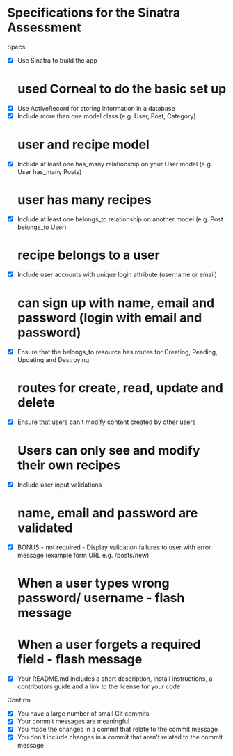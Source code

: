 # Specifications for the Sinatra Assessment

Specs:
- [x] Use Sinatra to build the app
    # used Corneal to do the basic set up
- [x] Use ActiveRecord for storing information in a database
- [x] Include more than one model class (e.g. User, Post, Category)
    # user and recipe model
- [x] Include at least one has_many relationship on your User model (e.g. User has_many Posts)
    # user has many recipes
- [x] Include at least one belongs_to relationship on another model (e.g. Post belongs_to User)
    # recipe belongs to a user
- [x] Include user accounts with unique login attribute (username or email)
    # can sign up with name, email and password (login with email and password)
- [x] Ensure that the belongs_to resource has routes for Creating, Reading, Updating and Destroying
    # routes for create, read, update and delete
- [x] Ensure that users can't modify content created by other users
    # Users can only see and modify their own recipes
- [x] Include user input validations
    # name, email and password are validated
- [x] BONUS - not required - Display validation failures to user with error message (example form URL e.g. /posts/new)
    # When a user types wrong password/ username - flash message
    # When a user forgets a required field - flash message
- [x] Your README.md includes a short description, install instructions, a contributors guide and a link to the license for your code

Confirm
- [x] You have a large number of small Git commits
- [x] Your commit messages are meaningful
- [x] You made the changes in a commit that relate to the commit message
- [x] You don't include changes in a commit that aren't related to the commit message